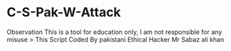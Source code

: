 # C-S-Pak-W-Attack
Observation This is a tool for education only, I am not responsible for any misuse > This Script Coded By pakistani Ethical Hacker Mr Sabaz ali khan

